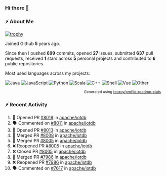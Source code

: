 ### Hi there 👋

### :zap: About Me

[![trophy](https://github-profile-trophy.vercel.app/?username=HTHou&theme=onedark)](https://github.com/ryo-ma/github-profile-trophy)
   
Joined Github **5** years ago.

Since then I pushed **699** commits, opened **27** issues, submitted **637** pull requests, received **1** stars across **5** personal projects and contributed to **6** public repositories.

Most used languages across my projects:

![Java](https://img.shields.io/static/v1?style=flat-square&label=%E2%A0%80&color=555&labelColor=%23b07219&message=Java%EF%B8%B194.4%25)
![JavaScript](https://img.shields.io/static/v1?style=flat-square&label=%E2%A0%80&color=555&labelColor=%23f1e05a&message=JavaScript%EF%B8%B11.4%25)
![Python](https://img.shields.io/static/v1?style=flat-square&label=%E2%A0%80&color=555&labelColor=%233572A5&message=Python%EF%B8%B10.7%25)
![Scala](https://img.shields.io/static/v1?style=flat-square&label=%E2%A0%80&color=555&labelColor=%23c22d40&message=Scala%EF%B8%B10.6%25)
![C++](https://img.shields.io/static/v1?style=flat-square&label=%E2%A0%80&color=555&labelColor=%23f34b7d&message=C%2B%2B%EF%B8%B10.6%25)
![Shell](https://img.shields.io/static/v1?style=flat-square&label=%E2%A0%80&color=555&labelColor=%2389e051&message=Shell%EF%B8%B10.4%25)
![Vue](https://img.shields.io/static/v1?style=flat-square&label=%E2%A0%80&color=555&labelColor=%2341b883&message=Vue%EF%B8%B10.3%25)
![Other](https://img.shields.io/static/v1?style=flat-square&label=%E2%A0%80&color=555&labelColor=%23ededed&message=Other%EF%B8%B11.2%25)

<p align="right"><sub>Generated using <a href="https://github.com/marketplace/actions/profile-readme-stats">teoxoy/profile-readme-stats</a></sub></p>


<!--![](https://github.com/HTHou/HTHou/blob/output/github-contribution-grid-snake.svg)-->

<!--![Haonan Hou's github stats](https://github-readme-stats.vercel.app/api?username=HTHou&count_private=true&show_icons=true&theme=onedark)-->

<!--![Haonan Hou's wakatime stats](https://github-readme-stats.vercel.app/api/wakatime?username=HTHou&layout=compact&theme=onedark)-->

<!--![Top Langs](https://github-readme-stats.vercel.app/api/top-langs/?username=HTHou&theme=onedark&layout=compact)-->

### :zap: Recent Activity
<!--START_SECTION:activity-->
1. 💪 Opened PR [#8018](https://github.com/apache/iotdb/pull/8018) in [apache/iotdb](https://github.com/apache/iotdb)
2. 🗣 Commented on [#8011](https://github.com/apache/iotdb/issues/8011) in [apache/iotdb](https://github.com/apache/iotdb)
3. 💪 Opened PR [#8013](https://github.com/apache/iotdb/pull/8013) in [apache/iotdb](https://github.com/apache/iotdb)
4. 🎉 Merged PR [#8008](https://github.com/apache/iotdb/pull/8008) in [apache/iotdb](https://github.com/apache/iotdb)
5. 🎉 Merged PR [#8005](https://github.com/apache/iotdb/pull/8005) in [apache/iotdb](https://github.com/apache/iotdb)
6. ❌ Reopened PR [#8005](https://github.com/apache/iotdb/pull/8005) in [apache/iotdb](https://github.com/apache/iotdb)
7. ❌ Closed PR [#8005](https://github.com/apache/iotdb/pull/8005) in [apache/iotdb](https://github.com/apache/iotdb)
8. 🎉 Merged PR [#7986](https://github.com/apache/iotdb/pull/7986) in [apache/iotdb](https://github.com/apache/iotdb)
9. ❌ Reopened PR [#7986](https://github.com/apache/iotdb/pull/7986) in [apache/iotdb](https://github.com/apache/iotdb)
10. 🗣 Commented on [#7617](https://github.com/apache/iotdb/issues/7617) in [apache/iotdb](https://github.com/apache/iotdb)
<!--END_SECTION:activity-->

<!--
**HTHou/HTHou** is a ✨ _special_ ✨ repository because its `README.md` (this file) appears on your GitHub profile.

Here are some ideas to get you started:

- 🔭 I’m currently working on ...
- 🌱 I’m currently learning ...
- 👯 I’m looking to collaborate on ...
- 🤔 I’m looking for help with ...
- 💬 Ask me about ...
- 📫 How to reach me: ...
- 😄 Pronouns: ...
- ⚡ Fun fact: ...
-->
